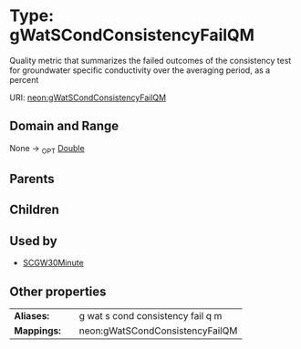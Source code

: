 
# Type: gWatSCondConsistencyFailQM


Quality metric that summarizes the failed outcomes of the consistency test for groundwater specific conductivity over the averaging period, as a percent

URI: [neon:gWatSCondConsistencyFailQM](https://data.neonscience.org/gWatSCondConsistencyFailQM)


## Domain and Range

None ->  <sub>OPT</sub> [Double](types/Double.md)

## Parents


## Children


## Used by

 * [SCGW30Minute](SCGW30Minute.md)

## Other properties

|  |  |  |
| --- | --- | --- |
| **Aliases:** | | g wat s cond consistency fail q m |
| **Mappings:** | | neon:gWatSCondConsistencyFailQM |

